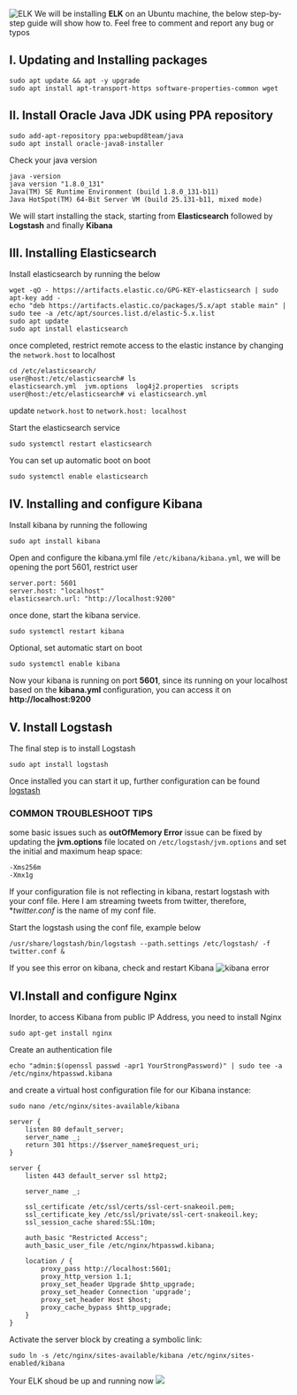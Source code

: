 ![ELK](https://s3-us-west-1.amazonaws.com/iamtito-lifecycle-bucket/ELK.png)
We will be installing **ELK** on an Ubuntu machine, the below step-by-step guide will show how to. Feel free to comment and report any bug or typos

## **I. Updating and Installing packages**
```
sudo apt update && apt -y upgrade
sudo apt install apt-transport-https software-properties-common wget
```
## **II. Install Oracle Java JDK using PPA repository**
```
sudo add-apt-repository ppa:webupd8team/java
sudo apt install oracle-java8-installer
```
Check your java version
```
java -version
java version "1.8.0_131"
Java(TM) SE Runtime Environment (build 1.8.0_131-b11)
Java HotSpot(TM) 64-Bit Server VM (build 25.131-b11, mixed mode)
```

We will start installing the stack, starting from **Elasticsearch** followed by **Logstash** and finally **Kibana**
## **III. Installing Elasticsearch**
Install elasticsearch by running the below
```
wget -qO - https://artifacts.elastic.co/GPG-KEY-elasticsearch | sudo apt-key add -
echo "deb https://artifacts.elastic.co/packages/5.x/apt stable main" | sudo tee -a /etc/apt/sources.list.d/elastic-5.x.list
sudo apt update
sudo apt install elasticsearch

```
once completed, restrict remote access to the elastic instance by changing the `network.host` to localhost
```
cd /etc/elasticsearch/
user@host:/etc/elasticsearch# ls
elasticsearch.yml  jvm.options  log4j2.properties  scripts
user@host:/etc/elasticsearch# vi elasticsearch.yml
```
update `network.host` to `network.host: localhost`

Start the elasticsearch service
```
sudo systemctl restart elasticsearch
```
You can set up automatic boot on boot
```
sudo systemctl enable elasticsearch
```
## IV. Installing and configure Kibana
Install kibana by running the following 
```
sudo apt install kibana
```
Open and configure the kibana.yml file `/etc/kibana/kibana.yml`, we will be opening the port 5601, restrict user
```
server.port: 5601
server.host: "localhost"
elasticsearch.url: "http://localhost:9200"
```
once done, start the kibana service.
```
sudo systemctl restart kibana
```
Optional, set automatic start on boot
```
sudo systemctl enable kibana
```
Now your kibana is running on port **5601**, since its running on your localhost based on the **kibana.yml** configuration, you can access it on **http://localhost:9200**
## V. Install Logstash
The final step is to install Logstash
```
sudo apt install logstash
```
Once installed you can start it up, further configuration can be found [logstash](https://www.elastic.co/guide/en/logstash/current/configuration.html)

### COMMON TROUBLESHOOT TIPS
some basic issues such as **outOfMemory Error** issue can be fixed by updating the **jvm.options** file located on `/etc/logstash/jvm.options` and set the initial and maximum heap space:
```
-Xms256m
-Xmx1g
```
If your configuration file is not reflecting in kibana, restart logstash with your conf file. Here I am streaming tweets from twitter, therefore, **twitter.conf* is the name of my conf file. 

Start the logstash using the conf file, example below
```
/usr/share/logstash/bin/logstash --path.settings /etc/logstash/ -f twitter.conf &
```
If you see this error on kibana, check and restart Kibana
![kibana error](https://s3-us-west-1.amazonaws.com/iamtito-lifecycle-bucket/kibana-error.png)

## VI.Install and configure Nginx
Inorder, to access Kibana from public IP Address, you need to install Nginx
```
sudo apt-get install nginx
```
Create an authentication file
```
echo "admin:$(openssl passwd -apr1 YourStrongPassword)" | sudo tee -a /etc/nginx/htpasswd.kibana
```
and create a virtual host configuration file for our Kibana instance:

`sudo nano /etc/nginx/sites-available/kibana`
```
server {
    listen 80 default_server;
    server_name _;
    return 301 https://$server_name$request_uri;
}

server {
    listen 443 default_server ssl http2;
 
    server_name _;
 
    ssl_certificate /etc/ssl/certs/ssl-cert-snakeoil.pem;
    ssl_certificate_key /etc/ssl/private/ssl-cert-snakeoil.key;
    ssl_session_cache shared:SSL:10m;
 
    auth_basic "Restricted Access";
    auth_basic_user_file /etc/nginx/htpasswd.kibana;
 
    location / {
        proxy_pass http://localhost:5601;
        proxy_http_version 1.1;
        proxy_set_header Upgrade $http_upgrade;
        proxy_set_header Connection 'upgrade';
        proxy_set_header Host $host;
        proxy_cache_bypass $http_upgrade;
    }
}
```
Activate the server block by creating a symbolic link:
```
sudo ln -s /etc/nginx/sites-available/kibana /etc/nginx/sites-enabled/kibana
```

Your ELK shoud be up and running now
![](https://s3-us-west-1.amazonaws.com/iamtito-lifecycle-bucket/onlineelkk.png)
